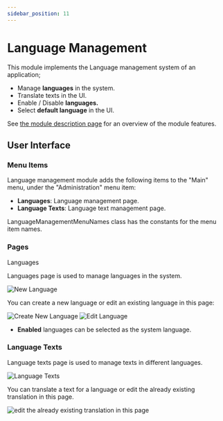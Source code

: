 ```yaml
---
sidebar_position: 11
---
```


# Language Management

This module implements the Language management system of an application;

* Manage **languages** in the system.
* Translate texts in the UI.
* Enable / Disable **languages.**
* Select **default language** in the UI.

See [the module description page](https://commercial.abp.io/modules/Volo.LanguageManagement) for an overview of the module features.

User Interface
--------------

### Menu Items

Language management module adds the following items to the "Main" menu, under the "Administration" menu item:

* **Languages**: Language management page.
* **Language Texts**: Language text management page.

LanguageManagementMenuNames class has the constants for the menu item names.

### Pages

Languages

Languages page is used to manage languages in the system.

![New Language](https://raaghustorageaccount.blob.core.windows.net/raaghu-docs/language.png)

You can create a new language or edit an existing language in this page:

![Create New Language](https://raaghustorageaccount.blob.core.windows.net/raaghu-docs/language-new.png) ![Edit Language](https://raaghustorageaccount.blob.core.windows.net/raaghu-docs/language-edit.png)

* **Enabled** languages can be selected as the system language.

### Language Texts

Language texts page is used to manage texts in different languages.

![Language Texts](https://raaghustorageaccount.blob.core.windows.net/raaghu-docs/langauge-text.png)

You can translate a text for a language or edit the already existing translation in this page.

![edit the already existing translation in this page](https://raaghustorageaccount.blob.core.windows.net/raaghu-docs/language-text-edit.png)
